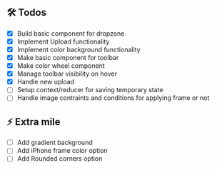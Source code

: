 ## 🛠️ Todos

- [x] Build basic component for dropzone
- [x] Implement Upload functionality
- [x] Implement color background functionality
- [x] Make basic component for toolbar
- [x] Make color wheel component
- [x] Manage toolbar visibility on hover
- [x] Handle new upload
- [ ] Setup context/reducer for saving temporary state  
- [ ] Handle image contraints and conditions for applying frame or not

## ⚡ Extra mile

- [ ] Add gradient background
- [ ] Add iPhone frame color option
- [ ] Add Rounded corners option
